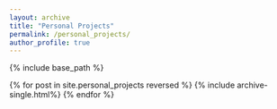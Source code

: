 ```yaml
---
layout: archive
title: "Personal Projects"
permalink: /personal_projects/
author_profile: true
---
```


{% include base_path %}


{% for post in site.personal_projects reversed %}
  {% include archive-single.html%}
{% endfor %}

